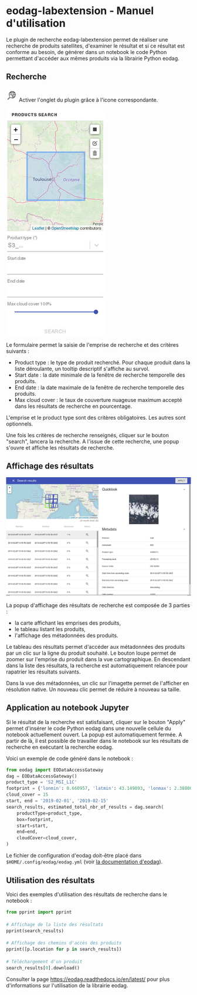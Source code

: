 # eodag-labextension - Manuel d'utilisation

Le plugin de recherche eodag-labextension permet de réaliser une recherche de produits satellites, d'examiner le résultat et si ce résultat est conforme au besoin, de générer dans un notebook le code Python permettant d'accéder aux mêmes produits via la librairie Python eodag.

## Recherche

![](./img/jleodag_icone.png)
Activer l'onglet du plugin grâce à l'icone correspondante.

![](./img/jleodag_form.png)

Le formulaire permet la saisie de l'emprise de recherche et des critères suivants :

- Product type : le type de produit recherché. Pour chaque produit dans la liste déroulante, un tooltip descriptif s'affiche au survol.
- Start date : la date minimale de la fenêtre de recherche temporelle des produits.
- End date : la date maximale de la fenêtre de recherche temporelle des produits.
- Max cloud cover : le taux de couverture nuageuse maximum accepté dans les résultats de recherche en pourcentage.

L'emprise et le product type sont des critères obligatoires. Les autres sont optionnels.

Une fois les critères de recherche renseignés, cliquer sur le bouton "search", lancera la recherche. A l'issue de cette recherche, une popup s'ouvre et affiche les résultats de recherche.

## Affichage des résultats

![](./img/jleodag_popup.png)

La popup d'affichage des résultats de recherche est composée de 3 parties :

- la carte affichant les emprises des produits,
- le tableau listant les produits,
- l'affichage des métadonnées des produits.

Le tableau des résultats permet d'accéder aux métadonnées des produits par un clic sur la ligne du produit souhaité. Le bouton loupe permet de zoomer sur l'emprise du produit dans la vue cartographique. En descendant dans la liste des résultats, la recherche est automatiquement relancée pour rapatrier les résultats suivants.

Dans la vue des métadonnées, un clic sur l'imagette permet de l'afficher en résolution native. Un nouveau clic permet de réduire à nouveau sa taille.

## Application au notebook Jupyter

Si le résultat de la recherche est satisfaisant, cliquer sur le bouton "Apply" permet d'insérer le code Python eodag dans une nouvelle cellule du notebook actuellement ouvert. La popup est automatiquement fermée. A partir de là, il est possible de travailler dans le notebook sur les résultats de recherche en exécutant la recherche eodag.

Voici un exemple de code généré dans le notebook :

```python
from eodag import EODataAccessGateway
dag = EODataAccessGateway()
product_type = 'S2_MSI_L1C'
footprint = {'lonmin': 0.660957, 'latmin': 43.149093, 'lonmax': 2.388008, 'latmax': 44.190082}
cloud_cover = 15
start, end = '2019-02-01', '2019-02-15'
search_results, estimated_total_nbr_of_results = dag.search(
    productType=product_type,
    box=footprint,
    start=start,
    end=end,
    cloudCover=cloud_cover,
)
```

Le fichier de configuration d'eodag doit-être placé dans `$HOME/.config/eodag/eodag.yml` (voir [la documentation d'eodag](https://eodag.readthedocs.io/en/latest/intro.html#how-to-configure-authentication-for-available-providers)).

## Utilisation des résultats

Voici des exemples d'utilisation des résultats de recherche dans le notebook :

```python
from pprint import pprint

# Affichage de la liste des résultats
pprint(search_results)

# Affichage des chemins d'accès des produits
pprint([p.location for p in search_results])

# Téléchargement d'un produit
search_results[0].download()
```

Consulter la page https://eodag.readthedocs.io/en/latest/ pour plus d'informations sur l'utilisation de la librairie eodag.
